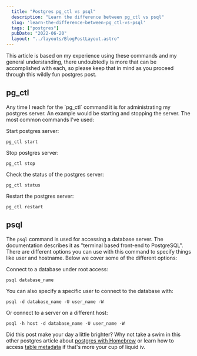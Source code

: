 ```yaml
---
  title: "Postgres pg_ctl vs psql"
  description: "Learn the difference between pg_ctl vs psql"
  slug: 'learn-the-difference-between-pg_ctl-vs-psql'
  tags: ["postgres"]
  pubDate: "2022-06-20"
  layout: "../layouts/BlogPostLayout.astro"
---
```


This article is based on my experience using these commands and my general understanding, there undoubtedly is more that can be accomplished with each, so please keep that in mind as you proceed through this wildly fun postgres post.

<h2>pg_ctl</h2>
Any time I reach for the `pg_ctl` command it is for administrating my postgres server. An example would be starting and stopping the server. The most common commands I've used:

Start postgres server:
```
pg_ctl start
```

Stop postgres server:
```
pg_ctl stop
```

Check the status of the postgres server:
```
pg_ctl status
```

Restart the postgres server:
```
pg_ctl restart
```



<h2>psql</h2>

The `psql` command is used for accessing a database server. The documentation describes it as "terminal based front-end to PostgreSQL". There are different options you can use with this command to specify things like user and hostname. Below we cover some of the different options:

Connect to a database under root access:
```
psql database_name
```

You can also specify a specific user to connect to the database with:
```
psql -d database_name -U user_name -W
```

Or connect to a server on a different host:
```
psql -h host -d database_name -U user_name -W	
```

Did this post make your day a little brighter? Why not take a swim in this other postgres article about [postgres with Homebrew](https://www.devdecks.io/2022-start-stop-restart-postgres-redis-homebrew) or learn how to access [table metadata](https://www.devdecks.io/2022-get-column-names-and-types-postgres) if that's more your cup of liquid iv.
